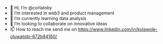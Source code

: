 - 👋 Hi, I’m @corlatoby
- 👀 I’m interested in web3 and product management
- 🌱 I’m currently learning data analysis
- 💞️ I’m looking to collaborate on innovative ideas
- 📫 How to reach me send me on https://www.linkedin.com/in/kolawole-oluwatobi-672b84160/

<!---
corlatoby/corlatoby is a ✨ special ✨ repository because its `README.md` (this file) appears on your GitHub profile.
You can click the Preview link to take a look at your changes.
--->
